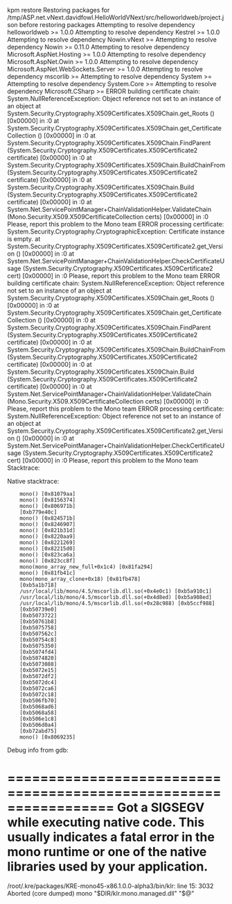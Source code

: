  kpm restore
Restoring packages for /tmp/ASP.net.vNext.davidfowl.HelloWorldVNext/src/helloworldweb/project.json
before restoring packages
Attempting to resolve dependency helloworldweb >= 1.0.0
Attempting to resolve dependency Kestrel >= 1.0.0
Attempting to resolve dependency Nowin.vNext >=
Attempting to resolve dependency Nowin >= 0.11.0
Attempting to resolve dependency Microsoft.AspNet.Hosting >= 1.0.0
Attempting to resolve dependency Microsoft.AspNet.Owin >= 1.0.0
Attempting to resolve dependency Microsoft.AspNet.WebSockets.Server >= 1.0.0
Attempting to resolve dependency mscorlib >=
Attempting to resolve dependency System >=
Attempting to resolve dependency System.Core >=
Attempting to resolve dependency Microsoft.CSharp >=
ERROR building certificate chain: System.NullReferenceException: Object reference not set to an instance of an object
  at System.Security.Cryptography.X509Certificates.X509Chain.get_Roots () [0x00000] in <filename unknown>:0
  at System.Security.Cryptography.X509Certificates.X509Chain.get_CertificateCollection () [0x00000] in <filename unknown>:0
  at System.Security.Cryptography.X509Certificates.X509Chain.FindParent (System.Security.Cryptography.X509Certificates.X509Certificate2 certificate) [0x00000] in <filename unknown>:0
  at System.Security.Cryptography.X509Certificates.X509Chain.BuildChainFrom (System.Security.Cryptography.X509Certificates.X509Certificate2 certificate) [0x00000] in <filename unknown>:0
  at System.Security.Cryptography.X509Certificates.X509Chain.Build (System.Security.Cryptography.X509Certificates.X509Certificate2 certificate) [0x00000] in <filename unknown>:0
  at System.Net.ServicePointManager+ChainValidationHelper.ValidateChain (Mono.Security.X509.X509CertificateCollection certs) [0x00000] in <filename unknown>:0
Please, report this problem to the Mono team
ERROR processing certificate: System.Security.Cryptography.CryptographicException: Certificate instance is empty.
  at System.Security.Cryptography.X509Certificates.X509Certificate2.get_Version () [0x00000] in <filename unknown>:0
  at System.Net.ServicePointManager+ChainValidationHelper.CheckCertificateUsage (System.Security.Cryptography.X509Certificates.X509Certificate2 cert) [0x00000] in <filename unknown>:0
Please, report this problem to the Mono team
ERROR building certificate chain: System.NullReferenceException: Object reference not set to an instance of an object
  at System.Security.Cryptography.X509Certificates.X509Chain.get_Roots () [0x00000] in <filename unknown>:0
  at System.Security.Cryptography.X509Certificates.X509Chain.get_CertificateCollection () [0x00000] in <filename unknown>:0
  at System.Security.Cryptography.X509Certificates.X509Chain.FindParent (System.Security.Cryptography.X509Certificates.X509Certificate2 certificate) [0x00000] in <filename unknown>:0
  at System.Security.Cryptography.X509Certificates.X509Chain.BuildChainFrom (System.Security.Cryptography.X509Certificates.X509Certificate2 certificate) [0x00000] in <filename unknown>:0
  at System.Security.Cryptography.X509Certificates.X509Chain.Build (System.Security.Cryptography.X509Certificates.X509Certificate2 certificate) [0x00000] in <filename unknown>:0
  at System.Net.ServicePointManager+ChainValidationHelper.ValidateChain (Mono.Security.X509.X509CertificateCollection certs) [0x00000] in <filename unknown>:0
Please, report this problem to the Mono team
ERROR processing certificate: System.NullReferenceException: Object reference not set to an instance of an object
  at System.Security.Cryptography.X509Certificates.X509Certificate2.get_Version () [0x00000] in <filename unknown>:0
  at System.Net.ServicePointManager+ChainValidationHelper.CheckCertificateUsage (System.Security.Cryptography.X509Certificates.X509Certificate2 cert) [0x00000] in <filename unknown>:0
Please, report this problem to the Mono team
Stacktrace:


Native stacktrace:

        mono() [0x81079aa]
        mono() [0x8156374]
        mono() [0x806971b]
        [0xb779e40c]
        mono() [0x824571b]
        mono() [0x8246907]
        mono() [0x821b31d]
        mono() [0x8220aa9]
        mono() [0x8221269]
        mono() [0x82215d0]
        mono() [0x823ca6a]
        mono() [0x823cc8f]
        mono(mono_array_new_full+0x1c4) [0x81fa294]
        mono() [0x81fb41c]
        mono(mono_array_clone+0x18) [0x81fb478]
        [0xb5a1b718]
        /usr/local/lib/mono/4.5/mscorlib.dll.so(+0x4e0c1) [0xb5a910c1]
        /usr/local/lib/mono/4.5/mscorlib.dll.so(+0x4d8ed) [0xb5a908ed]
        /usr/local/lib/mono/4.5/mscorlib.dll.so(+0x28c988) [0xb5ccf988]
        [0xb50739e0]
        [0xb5073722]
        [0xb50761b8]
        [0xb5075758]
        [0xb507562c]
        [0xb50754c8]
        [0xb5075350]
        [0xb5074fd4]
        [0xb5074820]
        [0xb5073088]
        [0xb5072e15]
        [0xb5072df2]
        [0xb5072dc4]
        [0xb5072ca6]
        [0xb5072c18]
        [0xb506fb70]
        [0xb5068ad6]
        [0xb5068a58]
        [0xb506e1c8]
        [0xb506d0a4]
        [0xb72abd75]
        mono() [0x8069235]

Debug info from gdb:


=================================================================
Got a SIGSEGV while executing native code. This usually indicates
a fatal error in the mono runtime or one of the native libraries
used by your application.
=================================================================

/root/.kre/packages/KRE-mono45-x86.1.0.0-alpha3/bin/klr: line 15:  3032 Aborted                 (core dumped) mono "$DIR/klr.mono.managed.dll" "$@"
